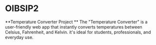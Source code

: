 # OIBSIP2
**Temperature Converter Project **  The "Temperature Converter" is a user-friendly web app that instantly converts temperatures between Celsius, Fahrenheit, and Kelvin.  it's ideal for students, professionals, and everyday use.
